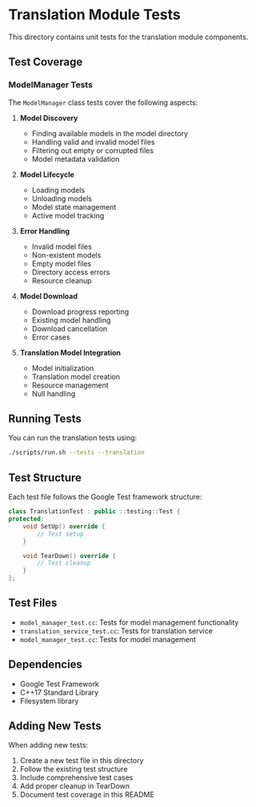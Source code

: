 # Translation Module Tests

This directory contains unit tests for the translation module components.

## Test Coverage

### ModelManager Tests

The `ModelManager` class tests cover the following aspects:

1. **Model Discovery**
   - Finding available models in the model directory
   - Handling valid and invalid model files
   - Filtering out empty or corrupted files
   - Model metadata validation

2. **Model Lifecycle**
   - Loading models
   - Unloading models
   - Model state management
   - Active model tracking

3. **Error Handling**
   - Invalid model files
   - Non-existent models
   - Empty model files
   - Directory access errors
   - Resource cleanup

4. **Model Download**
   - Download progress reporting
   - Existing model handling
   - Download cancellation
   - Error cases

5. **Translation Model Integration**
   - Model initialization
   - Translation model creation
   - Resource management
   - Null handling

## Running Tests

You can run the translation tests using:

```bash
./scripts/run.sh --tests --translation
```

## Test Structure

Each test file follows the Google Test framework structure:

```cpp
class TranslationTest : public ::testing::Test {
protected:
    void SetUp() override {
        // Test setup
    }

    void TearDown() override {
        // Test cleanup
    }
};
```

## Test Files

- `model_manager_test.cc`: Tests for model management functionality
- `translation_service_test.cc`: Tests for translation service
- `model_manager_test.cc`: Tests for model management

## Dependencies

- Google Test Framework
- C++17 Standard Library
- Filesystem library

## Adding New Tests

When adding new tests:
1. Create a new test file in this directory
2. Follow the existing test structure
3. Include comprehensive test cases
4. Add proper cleanup in TearDown
5. Document test coverage in this README
